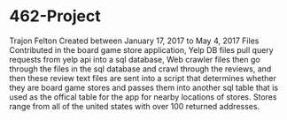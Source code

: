 # 462-Project
Trajon Felton 
Created between January 17, 2017 to May 4, 2017
Files Contributed in the board game store application, Yelp DB files pull query requests from yelp api into a sql database, Web crawler files then go through the files in the sql database and crawl through the reviews, and then these review text files are sent into a script that determines whether they are board game stores and passes them into another sql table that is used as the offical table for the app for nearby locations of stores. Stores range from all of the united states with over 100 returned addresses.
